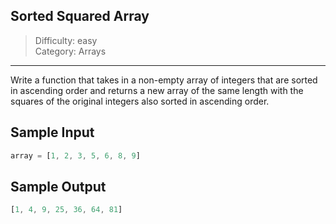 ## Sorted Squared Array

> Difficulty: easy  
> Category: Arrays

---

Write a function that takes in a non-empty array of integers that are sorted in ascending order
and returns a new array of the same length with the squares of the original integers also sorted
in ascending order.

## Sample Input
```javascript
array = [1, 2, 3, 5, 6, 8, 9]
```

## Sample Output
```javascript
[1, 4, 9, 25, 36, 64, 81]
```
